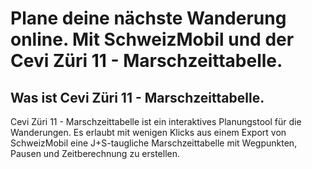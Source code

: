 # Plane deine nächste Wanderung online. Mit SchweizMobil und der Cevi Züri 11 - Marschzeittabelle. 





## Was ist Cevi Züri 11 - Marschzeittabelle.

Cevi Züri 11 - Marschzeittabelle ist ein interaktives Planungstool für die Wanderungen.
Es erlaubt mit wenigen Klicks aus einem Export von SchweizMobil eine J+S-taugliche Marschzeittabelle 
mit Wegpunkten, Pausen und Zeitberechnung zu erstellen. 



